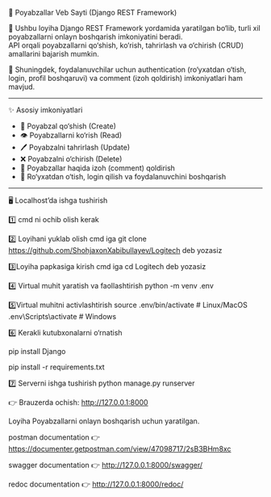 👟 Poyabzallar Veb Sayti (Django REST Framework)

📌 Ushbu loyiha Django REST Framework yordamida yaratilgan bo‘lib, turli xil poyabzallarni onlayn boshqarish imkoniyatini beradi.  
API orqali poyabzallarni qo‘shish, ko‘rish, tahrirlash va o‘chirish (CRUD) amallarini bajarish mumkin.  

🔑 Shuningdek, foydalanuvchilar uchun authentication (ro‘yxatdan o‘tish, login, profil boshqaruvi) va comment (izoh qoldirish) imkoniyatlari ham mavjud.  

---

 ✨ Asosiy imkoniyatlari
- 👟 Poyabzal qo‘shish (Create)  
- 👁️ Poyabzallarni ko‘rish (Read)  
- 🖊️ Poyabzalni tahrirlash (Update)  
- ❌ Poyabzalni o‘chirish (Delete)  
- 💬 Poyabzallar haqida izoh (comment) qoldirish  
- 🔐 Ro‘yxatdan o‘tish, login qilish va foydalanuvchini boshqarish  

---

 🖥️ Localhost’da ishga tushirish

1️⃣ cmd ni ochib olish kerak

2️⃣ Loyihani yuklab olish cmd iga git clone https://github.com/ShohjaxonXabibullayev/Logitech deb yozasiz

3️⃣Loyiha papkasiga kirish cmd iga cd Logitech deb yozasiz

4️⃣ Virtual muhit yaratish va faollashtirish python -m venv .env

5️⃣Virtual muhitni activlashtirish source .env/bin/activate # Linux/MacOS .env\Scripts\activate # Windows

6️⃣ Kerakli kutubxonalarni o‘rnatish 

pip install Django 

pip install -r requirements.txt

7️⃣ Serverni ishga tushirish python manage.py runserver

👉 Brauzerda ochish: http://127.0.0.1:8000

Loyiha Poyabzallarni onlayn boshqarish uchun yaratilgan.

postman documentation 👉 https://documenter.getpostman.com/view/47098717/2sB3BHm8xc

swagger documentation 👉 http://127.0.0.1:8000/swagger/

redoc documentation 👉 http://127.0.0.1:8000/redoc/
